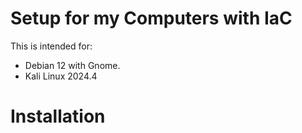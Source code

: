 # Setup for my Computers with IaC

This is intended for: 
- Debian 12 with Gnome.
- Kali Linux 2024.4

# Installation
